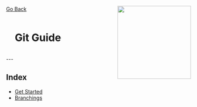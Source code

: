 [Go Back](../../README.md)
<img src="https://raw.githubusercontent.com/Gorachevsky/guides/1cc85f712dc78ef4d6fc87bd625a3e5857a204d3/docs/images/git-logo.svg" align="right" width="200" height="200" />

<div id="user-content-toc">
  <ul>
    <summary><h1 style="display: inline-block;">Git Guide</h1></summary>
  </ul>
</div>
---

## Index

- [Get Started]()
- [Branchings]()
